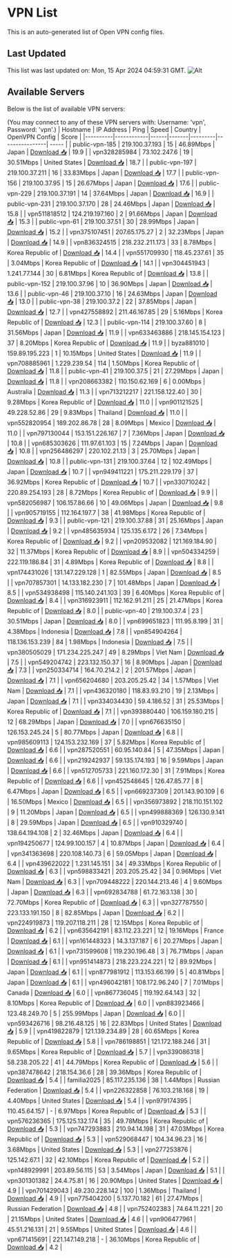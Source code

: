 # VPN List

This is an auto-generated list of Open VPN config files.

## Last Updated

This list was last updated on: Mon, 15 Apr 2024 04:59:31 GMT.
![Alt](https://repobeats.axiom.co/api/embed/186b98318ef1479477931607c1ad7d823f12451f.svg "Repobeats analytics image")

## Available Servers

Below is the list of available VPN servers:

(You may connect to any of these VPN servers with: Username: 'vpn', Password: 'vpn'.)
| Hostname | IP Address | Ping | Speed | Country | OpenVPN Config | Score |
|----------|------------|------|-------|---------|----------------| ----- |
| public-vpn-185 | 219.100.37.193 | 15 | 46.89Mbps | Japan | [Download 📥](./configs/server_0_JP.ovpn) | 19.9 |
| vpn328285984 | 73.102.247.6 | 19 | 30.51Mbps | United States | [Download 📥](./configs/server_1_US.ovpn) | 18.7 |
| public-vpn-197 | 219.100.37.211 | 16 | 33.83Mbps | Japan | [Download 📥](./configs/server_2_JP.ovpn) | 17.7 |
| public-vpn-156 | 219.100.37.95 | 15 | 26.67Mbps | Japan | [Download 📥](./configs/server_3_JP.ovpn) | 17.6 |
| public-vpn-229 | 219.100.37.191 | 14 | 37.64Mbps | Japan | [Download 📥](./configs/server_4_JP.ovpn) | 16.9 |
| public-vpn-231 | 219.100.37.170 | 28 | 24.46Mbps | Japan | [Download 📥](./configs/server_5_JP.ovpn) | 15.8 |
| vpn511818512 | 124.219.197.160 | 2 | 91.66Mbps | Japan | [Download 📥](./configs/server_6_JP.ovpn) | 15.3 |
| public-vpn-61 | 219.100.37.51 | 30 | 28.99Mbps | Japan | [Download 📥](./configs/server_7_JP.ovpn) | 15.2 |
| vpn375107451 | 207.65.175.27 | 2 | 32.23Mbps | Japan | [Download 📥](./configs/server_8_JP.ovpn) | 14.9 |
| vpn836324515 | 218.232.211.173 | 33 | 8.78Mbps | Korea Republic of | [Download 📥](./configs/server_9_KR.ovpn) | 14.4 |
| vpn551709930 | 118.45.237.61 | 35 | 3.04Mbps | Korea Republic of | [Download 📥](./configs/server_10_KR.ovpn) | 14.1 |
| vpn304451943 | 1.241.77.144 | 30 | 6.81Mbps | Korea Republic of | [Download 📥](./configs/server_11_KR.ovpn) | 13.8 |
| public-vpn-152 | 219.100.37.96 | 10 | 36.90Mbps | Japan | [Download 📥](./configs/server_12_JP.ovpn) | 13.6 |
| public-vpn-46 | 219.100.37.10 | 16 | 24.63Mbps | Japan | [Download 📥](./configs/server_13_JP.ovpn) | 13.0 |
| public-vpn-38 | 219.100.37.2 | 22 | 37.85Mbps | Japan | [Download 📥](./configs/server_14_JP.ovpn) | 12.7 |
| vpn427558892 | 211.46.167.85 | 29 | 5.16Mbps | Korea Republic of | [Download 📥](./configs/server_15_KR.ovpn) | 12.3 |
| public-vpn-114 | 219.100.37.60 | 8 | 31.56Mbps | Japan | [Download 📥](./configs/server_16_JP.ovpn) | 11.9 |
| vpn633463886 | 218.145.154.123 | 37 | 8.20Mbps | Korea Republic of | [Download 📥](./configs/server_17_KR.ovpn) | 11.9 |
| byza881010 | 159.89.195.223 | 1 | 10.15Mbps | United States | [Download 📥](./configs/server_18_US.ovpn) | 11.9 |
| vpn708885961 | 1.229.239.54 | 114 | 1.50Mbps | Korea Republic of | [Download 📥](./configs/server_19_KR.ovpn) | 11.8 |
| public-vpn-41 | 219.100.37.5 | 21 | 27.29Mbps | Japan | [Download 📥](./configs/server_20_JP.ovpn) | 11.8 |
| vpn208663382 | 110.150.62.169 | 6 | 0.00Mbps | Australia | [Download 📥](./configs/server_21_AU.ovpn) | 11.3 |
| vpn713212217 | 221.158.122.40 | 30 | 9.28Mbps | Korea Republic of | [Download 📥](./configs/server_22_KR.ovpn) | 11.0 |
| vpn901121525 | 49.228.52.86 | 29 | 9.83Mbps | Thailand | [Download 📥](./configs/server_23_TH.ovpn) | 11.0 |
| vpn552820954 | 189.202.86.78 | 28 | 8.09Mbps | Mexico | [Download 📥](./configs/server_24_MX.ovpn) | 11.0 |
| vpn797130044 | 153.151.226.167 | 7 | 7.36Mbps | Japan | [Download 📥](./configs/server_25_JP.ovpn) | 10.8 |
| vpn685303626 | 111.97.61.103 | 15 | 7.24Mbps | Japan | [Download 📥](./configs/server_26_JP.ovpn) | 10.8 |
| vpn256486297 | 220.102.21.13 | 3 | 25.70Mbps | Japan | [Download 📥](./configs/server_27_JP.ovpn) | 10.8 |
| public-vpn-131 | 219.100.37.64 | 12 | 102.49Mbps | Japan | [Download 📥](./configs/server_28_JP.ovpn) | 10.7 |
| vpn949411221 | 175.211.229.179 | 37 | 36.92Mbps | Korea Republic of | [Download 📥](./configs/server_29_KR.ovpn) | 10.7 |
| vpn330710242 | 220.89.254.193 | 28 | 8.72Mbps | Korea Republic of | [Download 📥](./configs/server_30_KR.ovpn) | 9.9 |
| vpn582056987 | 106.157.86.66 | 10 | 49.06Mbps | Japan | [Download 📥](./configs/server_31_JP.ovpn) | 9.8 |
| vpn905719155 | 112.164.197.7 | 38 | 41.98Mbps | Korea Republic of | [Download 📥](./configs/server_32_KR.ovpn) | 9.3 |
| public-vpn-121 | 219.100.37.88 | 31 | 25.16Mbps | Japan | [Download 📥](./configs/server_33_JP.ovpn) | 9.2 |
| vpn485635934 | 125.135.6.172 | 26 | 7.34Mbps | Korea Republic of | [Download 📥](./configs/server_34_KR.ovpn) | 9.2 |
| vpn209532082 | 121.169.184.90 | 32 | 11.37Mbps | Korea Republic of | [Download 📥](./configs/server_35_KR.ovpn) | 8.9 |
| vpn504334259 | 222.119.186.84 | 31 | 4.89Mbps | Korea Republic of | [Download 📥](./configs/server_36_KR.ovpn) | 8.8 |
| vpn174431026 | 131.147.229.128 | 1 | 82.55Mbps | Japan | [Download 📥](./configs/server_37_JP.ovpn) | 8.5 |
| vpn707857301 | 14.133.182.230 | 7 | 101.48Mbps | Japan | [Download 📥](./configs/server_38_JP.ovpn) | 8.5 |
| vpn534938498 | 115.140.241.103 | 39 | 6.40Mbps | Korea Republic of | [Download 📥](./configs/server_39_KR.ovpn) | 8.4 |
| vpn316923911 | 112.162.91.211 | 25 | 21.47Mbps | Korea Republic of | [Download 📥](./configs/server_40_KR.ovpn) | 8.0 |
| public-vpn-40 | 219.100.37.4 | 23 | 30.51Mbps | Japan | [Download 📥](./configs/server_41_JP.ovpn) | 8.0 |
| vpn699651823 | 111.95.8.199 | 31 | 4.38Mbps | Indonesia | [Download 📥](./configs/server_42_ID.ovpn) | 7.8 |
| vpn854904264 | 118.136.153.239 | 84 | 1.98Mbps | Indonesia | [Download 📥](./configs/server_43_ID.ovpn) | 7.5 |
| vpn380505029 | 171.234.225.247 | 49 | 8.29Mbps | Viet Nam | [Download 📥](./configs/server_44_VN.ovpn) | 7.5 |
| vpn549204742 | 223.132.150.37 | 16 | 8.90Mbps | Japan | [Download 📥](./configs/server_45_JP.ovpn) | 7.3 |
| vpn250334714 | 164.70.214.2 | 2 | 201.57Mbps | Japan | [Download 📥](./configs/server_46_JP.ovpn) | 7.1 |
| vpn656204680 | 203.205.25.42 | 34 | 1.57Mbps | Viet Nam | [Download 📥](./configs/server_47_VN.ovpn) | 7.1 |
| vpn436320180 | 118.83.93.210 | 19 | 2.13Mbps | Japan | [Download 📥](./configs/server_48_JP.ovpn) | 7.1 |
| vpn334034430 | 59.4.186.52 | 31 | 25.53Mbps | Korea Republic of | [Download 📥](./configs/server_49_KR.ovpn) | 7.1 |
| vpn393880440 | 106.159.180.215 | 12 | 68.29Mbps | Japan | [Download 📥](./configs/server_50_JP.ovpn) | 7.0 |
| vpn676635150 | 126.153.245.24 | 5 | 80.77Mbps | Japan | [Download 📥](./configs/server_51_JP.ovpn) | 6.8 |
| vpn985609113 | 124.153.232.169 | 37 | 5.82Mbps | Korea Republic of | [Download 📥](./configs/server_52_KR.ovpn) | 6.6 |
| vpn287520551 | 60.95.140.84 | 5 | 47.35Mbps | Japan | [Download 📥](./configs/server_53_JP.ovpn) | 6.6 |
| vpn219242937 | 59.135.174.193 | 16 | 9.59Mbps | Japan | [Download 📥](./configs/server_54_JP.ovpn) | 6.6 |
| vpn512705733 | 221.160.172.30 | 31 | 7.91Mbps | Korea Republic of | [Download 📥](./configs/server_55_KR.ovpn) | 6.6 |
| vpn452548645 | 126.47.85.77 | 8 | 6.47Mbps | Japan | [Download 📥](./configs/server_56_JP.ovpn) | 6.5 |
| vpn669237309 | 201.143.90.109 | 6 | 16.50Mbps | Mexico | [Download 📥](./configs/server_57_MX.ovpn) | 6.5 |
| vpn356973892 | 218.110.151.102 | 9 | 11.20Mbps | Japan | [Download 📥](./configs/server_58_JP.ovpn) | 6.5 |
| vpn499888369 | 126.130.9.141 | 8 | 29.59Mbps | Japan | [Download 📥](./configs/server_59_JP.ovpn) | 6.5 |
| vpn910329740 | 138.64.194.108 | 2 | 32.46Mbps | Japan | [Download 📥](./configs/server_60_JP.ovpn) | 6.4 |
| vpn194250677 | 124.99.100.157 | 4 | 10.87Mbps | Japan | [Download 📥](./configs/server_61_JP.ovpn) | 6.4 |
| vpn341363698 | 220.108.140.73 | 6 | 59.05Mbps | Japan | [Download 📥](./configs/server_62_JP.ovpn) | 6.4 |
| vpn439622022 | 1.231.145.151 | 34 | 49.33Mbps | Korea Republic of | [Download 📥](./configs/server_63_KR.ovpn) | 6.3 |
| vpn598833421 | 203.205.25.42 | 34 | 0.96Mbps | Viet Nam | [Download 📥](./configs/server_64_VN.ovpn) | 6.3 |
| vpn709448222 | 220.144.213.46 | 4 | 9.60Mbps | Japan | [Download 📥](./configs/server_65_JP.ovpn) | 6.3 |
| vpn692834788 | 61.72.163.138 | 30 | 72.70Mbps | Korea Republic of | [Download 📥](./configs/server_66_KR.ovpn) | 6.3 |
| vpn327787550 | 223.133.191.150 | 8 | 82.85Mbps | Japan | [Download 📥](./configs/server_67_JP.ovpn) | 6.2 |
| vpn224919873 | 119.207.118.211 | 28 | 12.15Mbps | Korea Republic of | [Download 📥](./configs/server_68_KR.ovpn) | 6.2 |
| vpn635642191 | 83.112.23.221 | 12 | 19.16Mbps | France | [Download 📥](./configs/server_69_FR.ovpn) | 6.1 |
| vpn161448323 | 14.3.137.187 | 6 | 20.27Mbps | Japan | [Download 📥](./configs/server_70_JP.ovpn) | 6.1 |
| vpn731599608 | 119.230.196.48 | 3 | 76.71Mbps | Japan | [Download 📥](./configs/server_71_JP.ovpn) | 6.1 |
| vpn951414873 | 218.223.224.221 | 12 | 89.92Mbps | Japan | [Download 📥](./configs/server_72_JP.ovpn) | 6.1 |
| vpn877981912 | 113.153.66.199 | 5 | 40.81Mbps | Japan | [Download 📥](./configs/server_73_JP.ovpn) | 6.1 |
| vpn496042181 | 108.172.96.240 | 7 | 7.01Mbps | Canada | [Download 📥](./configs/server_74_CA.ovpn) | 6.0 |
| vpn867736045 | 119.192.64.143 | 32 | 8.10Mbps | Korea Republic of | [Download 📥](./configs/server_75_KR.ovpn) | 6.0 |
| vpn883923466 | 123.48.249.70 | 5 | 255.99Mbps | Japan | [Download 📥](./configs/server_76_JP.ovpn) | 6.0 |
| vpn593426716 | 98.216.48.125 | 16 | 22.83Mbps | United States | [Download 📥](./configs/server_77_US.ovpn) | 5.9 |
| vpn419822879 | 121.139.234.89 | 28 | 60.65Mbps | Korea Republic of | [Download 📥](./configs/server_78_KR.ovpn) | 5.8 |
| vpn786198851 | 121.172.188.246 | 31 | 9.65Mbps | Korea Republic of | [Download 📥](./configs/server_79_KR.ovpn) | 5.7 |
| vpn339086318 | 58.238.205.22 | 41 | 44.79Mbps | Korea Republic of | [Download 📥](./configs/server_80_KR.ovpn) | 5.6 |
| vpn387478642 | 218.154.36.6 | 28 | 39.36Mbps | Korea Republic of | [Download 📥](./configs/server_81_KR.ovpn) | 5.4 |
| familia2025 | 85.117.235.136 | 38 | 1.44Mbps | Russian Federation | [Download 📥](./configs/server_82_RU.ovpn) | 5.4 |
| vpn226322858 | 76.103.218.168 | 19 | 4.40Mbps | United States | [Download 📥](./configs/server_83_US.ovpn) | 5.4 |
| vpn979174395 | 110.45.64.157 | - | 6.97Mbps | Korea Republic of | [Download 📥](./configs/server_84_KR.ovpn) | 5.3 |
| vpn576236365 | 175.125.132.174 | 35 | 49.78Mbps | Korea Republic of | [Download 📥](./configs/server_85_KR.ovpn) | 5.3 |
| vpn747293883 | 210.94.14.198 | 31 | 47.03Mbps | Korea Republic of | [Download 📥](./configs/server_86_KR.ovpn) | 5.3 |
| vpn529068447 | 104.34.96.23 | 16 | 3.68Mbps | United States | [Download 📥](./configs/server_87_US.ovpn) | 5.3 |
| vpn277253876 | 125.142.67.1 | 32 | 42.10Mbps | Korea Republic of | [Download 📥](./configs/server_88_KR.ovpn) | 5.2 |
| vpn148929991 | 203.89.56.115 | 53 | 3.54Mbps | Japan | [Download 📥](./configs/server_89_JP.ovpn) | 5.1 |
| vpn301301382 | 24.4.75.81 | 16 | 20.90Mbps | United States | [Download 📥](./configs/server_90_US.ovpn) | 4.9 |
| vpn701429043 | 49.230.228.142 | 100 | 1.36Mbps | Thailand | [Download 📥](./configs/server_91_TH.ovpn) | 4.9 |
| vpn775404200 | 5.137.70.182 | 61 | 27.47Mbps | Russian Federation | [Download 📥](./configs/server_92_RU.ovpn) | 4.8 |
| vpn752402383 | 74.64.11.221 | 20 | 21.15Mbps | United States | [Download 📥](./configs/server_93_US.ovpn) | 4.6 |
| vpn906477961 | 45.51.216.131 | 21 | 9.55Mbps | United States | [Download 📥](./configs/server_94_US.ovpn) | 4.6 |
| vpn671415691 | 221.147.149.218 | - | 36.10Mbps | Korea Republic of | [Download 📥](./configs/server_95_KR.ovpn) | 4.2 |
